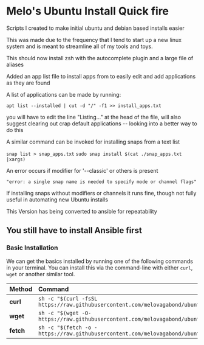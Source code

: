 # Melo's Ubuntu Install Quick fire

Scripts I created to make initial ubuntu and debian based installs easier

This was made due to the frequency that I tend to start up a new linux system and is meant to streamline all of my tools and toys.

This should now install zsh with the autocomplete plugin and a large file of aliases

Added an app list file to install apps from to easily edit and add applications as they are found

A list of applications can be made by running:

`apt list --installed | cut -d "/" -f1 >> install_apps.txt`

you will have to edit the line "Listing..." at the head of the file, will also suggest clearing out crap default applications -- looking into a better way to do this


A similar command can be invoked for installing snaps from a text list


`snap list > snap_apps.txt`
`sudo snap install $(cat ./snap_apps.txt |xargs)`

An error occurs if modifier for '--classic' or others is present

`"error: a single snap name is needed to specify mode or channel flags"`

If installing snaps without modifiers or channels it runs fine, though not fully useful in automating new Ubuntu installs

This Version has being converted to ansible for repeatability

## You still have to install Ansible first

### Basic Installation

We can get the basics installed by running one of the following commands in your terminal. You can install this via the command-line with either `curl`, `wget` or another similar tool.

| Method    | Command                                                                                           |
| :-------- | :------------------------------------------------------------------------------------------------ |
| **curl**  | `sh -c "$(curl -fsSL https://raw.githubusercontent.com/melovagabond/ubuntu_install_scripts/master/install.sh)"` |
| **wget**  | `sh -c "$(wget -O- https://raw.githubusercontent.com/melovagabond/ubuntu_install_scripts/master/install.sh)"`   |
| **fetch** | `sh -c "$(fetch -o - https://raw.githubusercontent.com/melovagabond/ubuntu_install_scripts/master/install.sh)"` |
